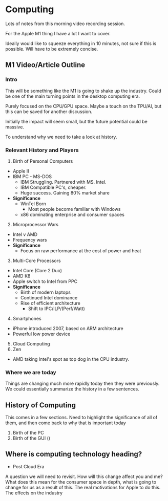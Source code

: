 # Computing

Lots of notes from this morning video recording session.

For the Apple M1 thing I have a lot I want to cover.

Ideally would like to squeeze everything in 10 minutes, not sure if this is possible.
Will have to be extremely concise.


## M1 Video/Article Outline

### Intro

This will be something like the M1 is going to shake up the industry. Could be one
of the main turning points in the desktop computing era.

Purely focused on the CPU/GPU space. Maybe a touch on the TPU/AI, but this
can be saved for another discussion.

Initially the impact will seem small, but the future potential could be massive.

To understand why we need to take a look at history.

### Relevant History and Players

1. Birth of Personal Computers
  * Apple II
  * IBM PC - MS-DOS
    * IBM Struggling. Partnered with MS. Intel.
    * IBM Compatible PC's, cheaper. 
    * Huge success. Gaining 80% market share
  * **Significance** 
    * WinTel Born
      * Most people become familiar with Windows
    * x86 dominating enterprise and consumer spaces
2. Microprocessor Wars
  * Intel v AMD
  * Frequency wars
  * **Significance**
    * Focus on raw performance at the cost of power and heat
3. Multi-Core Processors
  * Intel Core (Core 2 Duo)
  * AMD K8
  * Apple switch to Intel from PPC
  * **Significance** 
    * Birth of modern laptops
    * Continued Intel dominance
    * Rise of efficient architecture
      * Shift to IPC/ILP/(Perf/Watt)
4. Smartphones
  * iPhone introduced 2007, based on ARM architecture
  * Powerful low power device
5. Cloud Computing
5. Zen
  * AMD taking Intel's spot as top dog in the CPU industry.  

### Where we are today

Things are changing much more rapidly today then they were previously. We could essentially summarize
the history in a few sentences.

## History of Computing

This comes in a few sections.
Need to highlight the significance of all of them, and then come back to why that is important today

1. Birth of the PC
2. Birth of the GUI ()

## Where is computing technology heading?

* Post Cloud Era


A question we will need to revisit. How will this change affect you and me? 
What does this mean for the consumer space in depth, what is going to change
for us as a result of this. The real motivations for Apple to do this.
The effects on the industry